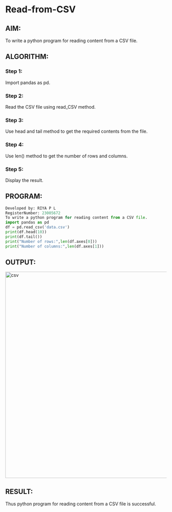 # Read-from-CSV

## AIM:
To write a python program for reading content from a CSV file.
## ALGORITHM:
### Step 1:
Import pandas as pd.
### Step 2:
Read the CSV file using read_CSV method.
### Step 3:
Use head and tail method to get the required contents from the file.
### Step 4:
Use len() method to get the number of rows and columns.
### Step 5:
Display the result.
## PROGRAM:
```PYTHON
Developed by: RIYA P L
RegisterNumber: 23005672
To write a python program for reading content from a CSV file.
import pandas as pd
df = pd.read_csv('data.csv')
print(df.head(10))
print(df.tail())
print("Number of rows:",len(df.axes[0]))
print("Number of columns:",len(df.axes[1]))
```
## OUTPUT:
<img width="644" alt="csv" src="https://github.com/23005672/Read-from-CSV/assets/138971519/930f2610-3e9b-4fa5-a8af-d555b2f3f40c">

## RESULT:
Thus python program for reading content from a CSV file is successful.
